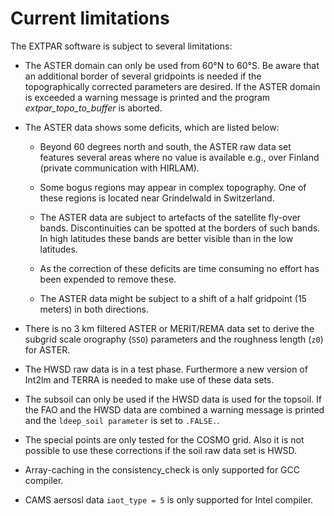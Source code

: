 # Current limitations

The EXTPAR software is subject to several limitations:

-   The ASTER domain can only be used from 60°N to 60°S. Be aware that an
    additional border of several gridpoints is needed if the
    topographically corrected parameters are desired. If the ASTER
    domain is exceeded a warning message is printed and the program
    *extpar_topo_to_buffer* is aborted.

-   The ASTER data shows some deficits, which are listed below:

    -   Beyond 60 degrees north and south, the ASTER raw data set
        features several areas where no value is available e.g., over
        Finland (private communication with HIRLAM).

    -   Some bogus regions may appear in complex topography. One of
        these regions is located near Grindelwald in Switzerland.

    -   The ASTER data are subject to artefacts of the satellite
        fly-over bands. Discontinuities can be spotted at the borders of
        such bands. In high latitudes these bands are better visible
        than in the low latitudes.

    -   As the correction of these deficits are time consuming no effort
        has been expended to remove these.

    -   The ASTER data might be subject to a shift of a half gridpoint
        (15 meters) in both directions.

-   There is no 3 km filtered ASTER or MERIT/REMA data set to derive the
    subgrid scale orography (`SSO`) parameters and the roughness length
    (`z0`) for ASTER.

-   The HWSD raw data is in a test phase. Furthermore a new version of
    Int2lm and TERRA is needed to make use of these data sets.

-   The subsoil can only be used if the HWSD data is used for the
    topsoil. If the FAO and the HWSD data are combined a warning message
    is printed and the `ldeep_soil parameter` is set to `.FALSE.`.

-   The special points are only tested for the COSMO grid. Also it is
    not possible to use these corrections if the soil raw data set is
    HWSD.

-   Array-caching in the consistency_check is only supported for GCC
    compiler.

-   CAMS aersosl data `iaot_type = 5` is only supported for Intel compiler.